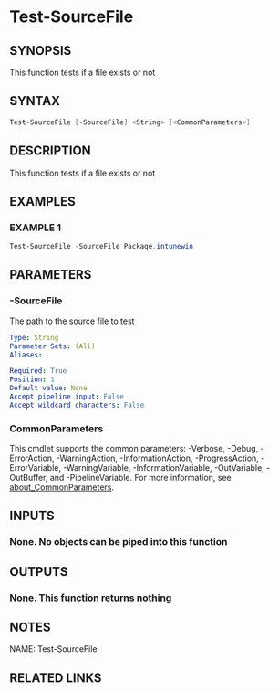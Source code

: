 # Test-SourceFile

## SYNOPSIS
This function tests if a file exists or not

## SYNTAX
```powershell
Test-SourceFile [-SourceFile] <String> [<CommonParameters>]
```

## DESCRIPTION
This function tests if a file exists or not

## EXAMPLES

### EXAMPLE 1
```powershell
Test-SourceFile -SourceFile Package.intunewin
```

## PARAMETERS

### -SourceFile
The path to the source file to test

```yaml
Type: String
Parameter Sets: (All)
Aliases: 

Required: True
Position: 1
Default value: None
Accept pipeline input: False
Accept wildcard characters: False
```

### CommonParameters
This cmdlet supports the common parameters: -Verbose, -Debug, -ErrorAction, -WarningAction, -InformationAction, -ProgressAction, -ErrorVariable, -WarningVariable, -InformationVariable, -OutVariable, -OutBuffer, and -PipelineVariable. For more information, see [about_CommonParameters](http://go.microsoft.com/fwlink/?LinkID=113216).

## INPUTS
### None. No objects can be piped into this function

## OUTPUTS
### None. This function returns nothing

## NOTES
NAME: Test-SourceFile

## RELATED LINKS

